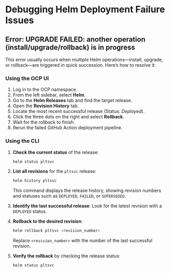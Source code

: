 # Debugging Helm Deployment Failure Issues

## Error: UPGRADE FAILED: another operation (install/upgrade/rollback) is in progress

This error usually occurs when multiple Helm operations—install, upgrade, or rollback—are triggered in quick succession. Here’s how to resolve it:

### Using the OCP UI

1. Log in to the OCP namespace.
2. From the left sidebar, select **Helm**.
3. Go to the **Helm Releases** tab and find the target release.
4. Open the **Revision History** tab.
5. Locate the most recent successful release (Status: _Deployed_).
6. Click the three dots on the right and select **Rollback**.
7. Wait for the rollback to finish.
8. Rerun the failed GitHub Action deployment pipeline.

### Using the CLI

1. **Check the current status** of the release:

    ```bash
    helm status pltsvc
    ```

2. **List all revisions** for the `pltsvc` release:

    ```bash
    helm history pltsvc
    ```

    This command displays the release history, showing revision numbers and statuses such as `DEPLOYED`, `FAILED`, or `SUPERSEDED`.

3. **Identify the last successful release**:
   Look for the latest revision with a `DEPLOYED` status.

4. **Rollback to the desired revision**:

    ```bash
    helm rollback pltsvc <revision_number>
    ```

    Replace `<revision_number>` with the number of the last successful revision.

5. **Verify the rollback** by checking the release status:
    ```bash
    helm status pltsvc
    ```
